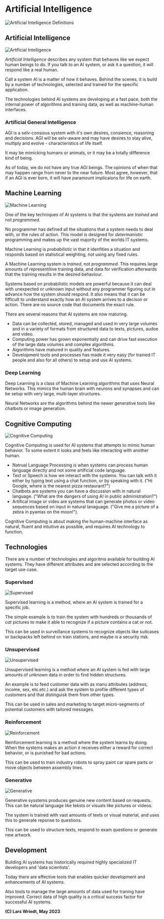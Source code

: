# Artificial Intelligence

![Artificial Intelligence Definitions](AI_Definition.jpg)

## Artificial Intelligence

![Artificial Intelligence](AI_Definition-AI.jpg)

*Artificial Intelligence* describes any system that behaves like we expect human beings to do. If you talk to an AI system, or ask it a question, it will respond like a real human.

Call a system AI is a matter of how it behaves. Behind the scenes, it is build by a number of technologies, selected and trained for the specific application.

The technologies behind AI systems are developing at a fast pace, both the internal power of algorithms and training data, as well as machine-human interfaces.

### Artificial General Intelligence

AGI is a selv-consious system with it's own desires, consience, reasoning and decisions. AGI will be selv-aware and may have desires to stay alive, multiply and evolve - characteristics of life itself.

It may be mimicking humans or animals, or it may be a totally difference kind of being.

As of today, we do not have any true AGI beings. The opinions of when that may happen range from never to the near future. Most agree, however, that if an AGI is ever born, it will have paramount implicaions for life on earth.


## Machine Learning

![Machine Learning](AI_Definition-MachineLearning.jpg)

One of the key techniques of AI systems is that the systems are *trained* and not *programmed*.

No programmer has defined all the situations that a system needs to deal with, or the rules of action. This model is designed for *determanistic* programming and makes up the vast majority of the worlds IT systems.

Machine Learning is *probabilistic* in that it idenfities a situation and responds based on statistical weighting, not using any fixed rules.

A Machine Learning system is *trained*, not *programmed*. This requires large amounts of representitive training data, and data for verification afterwards that the training results in the desired behaviour.

Systems based on probabilistic models are powerful because it can deal with unexpected or unknown input without any programmer figuring out in advance how the system should respond.
It also means that it can be fifficult to understand exactly how an AI system arrives to a decison or action. There are no source code that documents the exact rule.

There are several reasons that AI systems are now maturing.
- Data can be collected, stored, managed and used in very large volumes and in a variety of formats from structured data to texts, pictures, audoe and video.
- Computing power has grown exponentially and can drive fast execution of the large data volumes and complex algorithms.
- Algorithms have matured in quality and features.
- Development tools and processes has made it very easy (for trained IT people and also for all others) to setup and use AI systems.

### Deep Learning

Deep Learning is a class of Machine Learning algorithms that uses Neural Networks. This mimics the human brain with neurons and synapses and can be setup with very large, multi-layer structures.

Neural Networks are the algorithms behind the newer generative tools like chatbots or image generation.

## Cognitive Computing

![Cognitive Computing](AI_Definition-Cognitive.jpg)

Cognitive Computing is used for AI systems that attempts to mimic human behavior. To some extent it looks and feels like interacting with another human.

- Natrual Language Processing is when systems can process human language directly and not some artificial code language.
- Text or Speech is how we interact with the systems. You can talk with it either by typing text using a chat function, or by speaking with it. ("Hi Google, where is the nearest pizza restaurant?")
- Chatbots are systems you can have a discussion with in natural language. ("What are the dangers of using AI in public administration?")
- Artifical image or video are systems that can generate photos or video sequences based on input in natural lanaguage. ("Give me a picture of a zebra in pyamas on the moon!").

Cognitive Computing is about making the human-machine interface as natural, fluent and intuitive as possible, and requires AI technology to function.


## Technologies

There are a number of technologies and algoritms available for building AI systems. They have different attributes and are selected according to the target use case.

### Supervised

![Supervised](AI_Definition-Supervised.jpg)

Supervised learning is a method, where an AI system is trained for a specific job.

The simple example is to train the system with hundreds or thousands of *cat* pictures to make it able to recognize if a picture contains a cat or not.

This can be used in surveillance systems to recognize objects like suitcases or backpacks left behind on train stations, and maybe is a security risk.

### Unsupervised

![Unsupervised](AI_Definition-Unsupervised.jpg)

Unsupervised learning is a method where an AI system is fed with large amounts of unknown data in order to find hidden structures.

An example is to feed customer data with as manu attributes (address, income, sex, etc.etc.) and ask the system to profile different types of customers and that distinguisk them from other types. 

This can be used in sales and marketing to target micro-segments of potential customers with tailored messages.

### Reinforcement

![Reinforcement](AI_Definition-Reinforcement.jpg)

Reinforcement learning is a method where the system learns by doing. When the systems makes an action it receives either a reward for correct behavior, or is punished for bad actions.

This can be used to train industry robots to spray paint car spare parts or move objects between assembly lines.

### Generative

![Generative](AI_Definition-Generative.jpg)

Generative sysstems produces genuine new content based on requests. This can be natural language like teksts or visuals like pictures or videos.

The system is trained with vast amounts of texts or visual material, and uses this to generate reponse to questions.

This can be used to structure texts, respond to exam questions or generate new artwork.

## Development

Building AI systems has historically required highly specialized IT developers and 'data scientists'.

Today there are effective tools that enables quicker development and enhancements of AI systems.

Also tools to manage the large amounts of data used for traning have improved. Correct data of high quality is a critical success factor for successful AI systems.




**(C) Lars Wriedt, May 2023**
